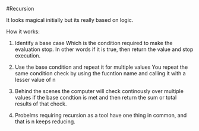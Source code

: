 #Recursion

It looks magical initially but its really based on logic. 

How it works: 

1. Identify a base case 
Which is the condition required to make the evaluation stop. 
In other words if it is true, then return the value and stop execution.

2. Use the base condition and repeat it for multiple values 
You repeat the same condition check by using the fucntion name and calling it with a lesser value of n

3. Behind the scenes the computer will check continously over multiple values if the base condtion is met 
and then return the sum or total results of that check. 

4. Probelms requiring recursion as a tool have one thing in common, and that is n keeps reducing. 

